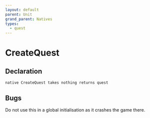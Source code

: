 ```yaml
---
layout: default
parent: Unit
grand_parent: Natives
types:
  - quest
---
```


# CreateQuest

## Declaration

```
native CreateQuest takes nothing returns quest
```

## Bugs 
Do not use this in a global initialisation as it crashes the game there.